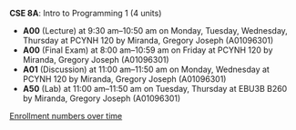 **CSE 8A**: Intro to Programming 1 (4 units)

- **A00** (Lecture) at 9:30 am–10:50 am on Monday, Tuesday, Wednesday, Thursday at PCYNH 120 by Miranda, Gregory Joseph (A01096301)
- **A00** (Final Exam) at 8:00 am–10:59 am on Friday at PCYNH 120 by Miranda, Gregory Joseph (A01096301)
- **A01** (Discussion) at 11:00 am–11:50 am on Monday, Wednesday at PCYNH 120 by Miranda, Gregory Joseph (A01096301)
- **A50** (Lab) at 11:00 am–11:50 am on Tuesday, Thursday at EBU3B B260 by Miranda, Gregory Joseph (A01096301)

[Enrollment numbers over time](./CSE8A.tsv)
